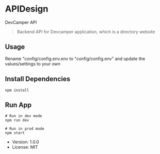 # APIDesign
DevCamper API 

> Backend API for Devcamper application, which is a directory website

## Usage
Rename "config/config.env.env to "config/config.env" and update the values/settings to your own

## Install Dependencies
```
npm install
```
## Run App
```
# Run in dev mode
npm run dev

# Run in prod mode
npm start
```

- Version: 1.0.0
- License: MIT

